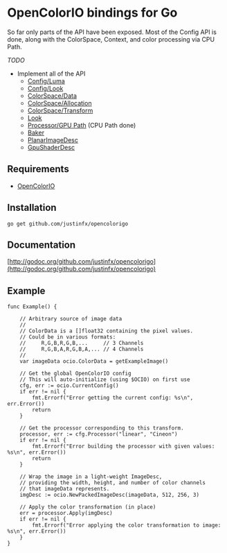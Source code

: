 # OpenColorIO bindings for Go

So far only parts of the API have been exposed. Most of the Config API is done, along with the ColorSpace, Context, and color processing via CPU Path. 

*TODO*

* Implement all of the API
  * [Config/Luma](http://opencolorio.org/developers/api/OpenColorIO.html#luma)
  * [Config/Look](http://opencolorio.org/developers/api/OpenColorIO.html#look)
  * [ColorSpace/Data](http://opencolorio.org/developers/api/OpenColorIO.html#data)
  * [ColorSpace/Allocation](http://opencolorio.org/developers/api/OpenColorIO.html#allocation)
  * [ColorSpace/Transform](http://opencolorio.org/developers/api/OpenColorIO.html#transform)
  * [Look](http://opencolorio.org/developers/api/OpenColorIO.html#look-section)
  * [Processor/GPU Path](http://opencolorio.org/developers/api/OpenColorIO.html#gpu-path) (CPU Path done)
  * [Baker](http://opencolorio.org/developers/api/OpenColorIO.html#baker)
  * [PlanarImageDesc](http://opencolorio.org/developers/api/OpenColorIO.html#planarimagedesc)
  * [GpuShaderDesc](http://opencolorio.org/developers/api/OpenColorIO.html#gpushaderdesc)


Requirements
----------------------

* [OpenColorIO](http://opencolorio.org/)


Installation
------------

    go get github.com/justinfx/opencolorigo

Documentation
-------------

[http://godoc.org/github.com/justinfx/opencolorigo](http://godoc.org/github.com/justinfx/opencolorigo)


Example
-------

```
func Example() {

    // Arbitrary source of image data
    //
    // ColorData is a []float32 containing the pixel values.
    // Could be in various formats:
    //     R,G,B,R,G,B,...     // 3 Channels
    //     R,G,B,A,R,G,B,A,... // 4 Channels
    //
    var imageData ocio.ColorData = getExampleImage()

    // Get the global OpenColorIO config
    // This will auto-initialize (using $OCIO) on first use
    cfg, err := ocio.CurrentConfig()
    if err != nil {
        fmt.Errorf("Error getting the current config: %s\n", err.Error())
        return
    }

    // Get the processor corresponding to this transform.
    processor, err := cfg.Processor("linear", "Cineon")
    if err != nil {
        fmt.Errorf("Error building the processor with given values: %s\n", err.Error())
        return
    }

    // Wrap the image in a light-weight ImageDesc,
    // providing the width, height, and number of color channels
    // that imageData represents.
    imgDesc := ocio.NewPackedImageDesc(imageData, 512, 256, 3)

    // Apply the color transformation (in place)
    err = processor.Apply(imgDesc)
    if err != nil {
        fmt.Errorf("Error applying the color transformation to image: %s\n", err.Error())
    }
}
```

